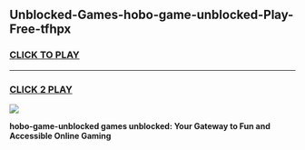 
## Unblocked-Games-hobo-game-unblocked-Play-Free-tfhpx
<h3>
<a href="https://premium76.site?title=hobo-game-unblocked&ref=09A">CLICK TO PLAY</a></h3>
<hr>

<h3>
<a href="https://premium76.site?title=hobo-game-unblocked&ref=09A">CLICK 2 PLAY</a>
  
</h3>

<a href="https://premium76.site?title=hobo-game-unblocked&ref=09A"><img src="https://clearcache.store/games.png"></a>


**hobo-game-unblocked games unblocked: Your Gateway to Fun and Accessible Online Gaming**
